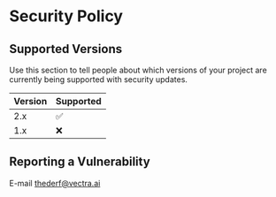 # Security Policy

## Supported Versions

Use this section to tell people about which versions of your project are
currently being supported with security updates.

| Version | Supported          |
| ------- | ------------------ |
| 2.x   | :white_check_mark: |
| 1.x   | :x:                |


## Reporting a Vulnerability

E-mail thederf@vectra.ai